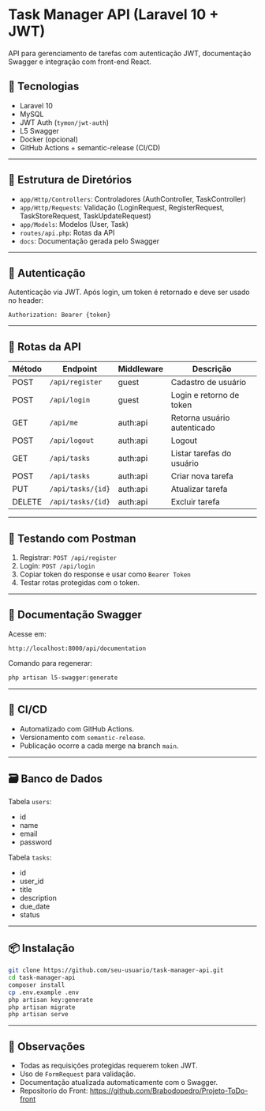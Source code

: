 # Task Manager API (Laravel 10 + JWT)

API para gerenciamento de tarefas com autenticação JWT, documentação Swagger e integração com front-end React.

## 🔧 Tecnologias

- Laravel 10
- MySQL
- JWT Auth (`tymon/jwt-auth`)
- L5 Swagger
- Docker (opcional)
- GitHub Actions + semantic-release (CI/CD)

---

## 📂 Estrutura de Diretórios

- `app/Http/Controllers`: Controladores (AuthController, TaskController)
- `app/Http/Requests`: Validação (LoginRequest, RegisterRequest, TaskStoreRequest, TaskUpdateRequest)
- `app/Models`: Modelos (User, Task)
- `routes/api.php`: Rotas da API
- `docs`: Documentação gerada pelo Swagger

---

## 🔐 Autenticação

Autenticação via JWT. Após login, um token é retornado e deve ser usado no header:

```http
Authorization: Bearer {token}
```

---

## 🔁 Rotas da API

| Método | Endpoint         | Middleware     | Descrição                    |
|--------|------------------|----------------|------------------------------|
| POST   | `/api/register`  | guest          | Cadastro de usuário          |
| POST   | `/api/login`     | guest          | Login e retorno de token     |
| GET    | `/api/me`        | auth:api       | Retorna usuário autenticado  |
| POST   | `/api/logout`    | auth:api       | Logout                       |
| GET    | `/api/tasks`     | auth:api       | Listar tarefas do usuário    |
| POST   | `/api/tasks`     | auth:api       | Criar nova tarefa            |
| PUT    | `/api/tasks/{id}`| auth:api       | Atualizar tarefa             |
| DELETE | `/api/tasks/{id}`| auth:api       | Excluir tarefa               |

---

## 🧪 Testando com Postman

1. Registrar: `POST /api/register`
2. Login: `POST /api/login`
3. Copiar token do response e usar como `Bearer Token`
4. Testar rotas protegidas com o token.

---

## 📄 Documentação Swagger

Acesse em:  
```
http://localhost:8000/api/documentation
```

Comando para regenerar:
```bash
php artisan l5-swagger:generate
```

---

## 🚀 CI/CD

- Automatizado com GitHub Actions.
- Versionamento com `semantic-release`.
- Publicação ocorre a cada merge na branch `main`.

---

## 🗃️ Banco de Dados

Tabela `users`:
- id
- name
- email
- password

Tabela `tasks`:
- id
- user_id
- title
- description
- due_date
- status

---

## 📦 Instalação

```bash
git clone https://github.com/seu-usuario/task-manager-api.git
cd task-manager-api
composer install
cp .env.example .env
php artisan key:generate
php artisan migrate
php artisan serve
```

---

## 📌 Observações

- Todas as requisições protegidas requerem token JWT.
- Uso de `FormRequest` para validação.
- Documentação atualizada automaticamente com o Swagger.
- Repositorio do Front: https://github.com/Brabodopedro/Projeto-ToDo-front

